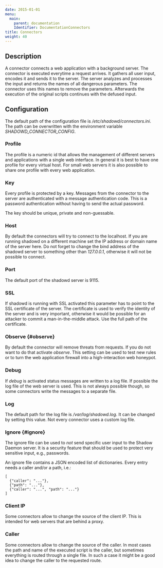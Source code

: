 ```yaml
---
date: 2015-01-01
menu:
  main:
    parent: documentation
    Identifier: DocumentationConnectors
title: Connectors
weight: 40
---
```


## Description

A connector connects a web application with a background server.
The connector is executed everytime a request arrives.
It gathers all user input, encodes it and sends it to the server.
The server analyzes and processes the input and returns the names of all dangerous parameters.
The connector uses this names to remove the parameters.
Afterwards the execution of the original scripts continues with the defused input.

## Configuration

The default path of the configuration file is */etc/shadowd/connectors.ini*.
The path can be overwritten with the environment variable *SHADOWD_CONNECTOR_CONFIG*.

### Profile

The profile is a numeric id that allows the management of different servers and applications with a single web interface.
In general it is best to have one profile for every virtual host.
For small web servers it is also possible to share one profile with every web application.

### Key

Every profile is protected by a key.
Messages from the connector to the server are authenticated with a message authentication code.
This is a password authentication without having to send the actual password.

The key should be unique, private and non-guessable.

### Host

By default the connectors will try to connect to the localhost.
If you are running shadowd on a different machine set the IP address or domain name of the server here.
Do not forget to change the bind address of the shadowd server to something other than *127.0.0.1*, otherwise it will not be possible to connect.

### Port

The default port of the shadowd server is 9115.

### SSL

If shadowd is running with SSL activated this parameter has to point to the SSL certificate of the server.
The certificate is used to verify the identity of the server and is very important, otherwise it would be possible for an attacker to commit a man-in-the-middle attack.
Use the full path of the certificate.

### Observe {#observe}

By default the connector will remove threats from requests.
If you do not want to do that activate *observe*.
This setting can be used to test new rules or to turn the web application firewall into a high-interaction web honeypot.

### Debug

If *debug* is activated status messages are written to a log file.
If possible the log file of the web server is used.
This is not always possible though, so some connectors write the messages to a separate file.

### Log

The default path for the log file is */var/log/shadowd.log*.
It can be changed by setting this value.
Not every connector uses a custom log file.

### Ignore {#ignore}

The ignore file can be used to *not* send specific user input to the Shadow Daemon server.
It is a security feature that should be used to protect very sensitive input, e.g., passwords.

An ignore file contains a JSON encoded list of dictionaries.
Every entry needs a caller and/or a path, i.e.:

    [
      {"caller": "..."},
      {"path": "..."},
      {"caller": "...", "path": "..."}
    ]

### Client IP

Some connectors allow to change the source of the client IP.
This is intended for web servers that are behind a proxy.

### Caller

Some connectors allow to change the source of the caller.
In most cases the path and name of the executed script is the caller, but sometimes everything is routed through a single file.
In such a case it might be a good idea to change the caller to the requested route.
